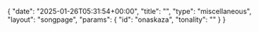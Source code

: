 {
    "date": "2025-01-26T05:31:54+00:00",
    "title": "",
    "type": "miscellaneous",
    "layout": "songpage",
    "params": {
        "id": "onaskaza",
        "tonality": ""
    }
}